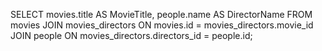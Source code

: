 SELECT movies.title AS MovieTitle, people.name AS DirectorName
FROM movies
JOIN movies_directors ON movies.id = movies_directors.movie_id
JOIN people ON movies_directors.directors_id = people.id;
